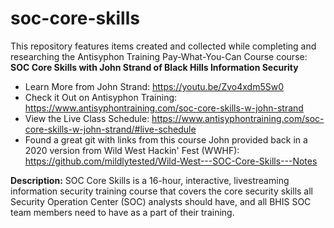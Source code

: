 # soc-core-skills
This repository features items created and collected while completing and researching the Antisyphon Training Pay-What-You-Can Course course: **SOC Core Skills with John Strand of Black Hills Information Security**

* Learn More from John Strand: https://youtu.be/Zvo4xdm5Sw0
* Check it Out on Antisyphon Training: https://www.antisyphontraining.com/soc-core-skills-w-john-strand
* View the Live Class Schedule: https://www.antisyphontraining.com/soc-core-skills-w-john-strand/#live-schedule
* Found a great git with links from this course John provided back in a 2020 version from Wild West Hackin' Fest (WWHF): https://github.com/mildlytested/Wild-West---SOC-Core-Skills---Notes

**Description:**
SOC Core Skills is a 16-hour, interactive, livestreaming information security training course that covers the core security skills all Security Operation Center (SOC) analysts should have, and all BHIS SOC team members need to have as a part of their training.
